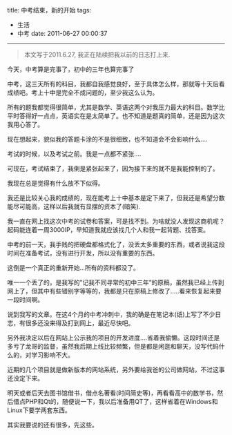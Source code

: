 title: 中考结束，新的开始
tags:
  - 生活
  - 中考
date: 2011-06-27 00:00:37
---

> 本文写于2011.6.27, 我正在陆续把我以前的日志打上来.

今天，中考算是完事了，初中的三年也算完事了

中考，这三天所有的科目，我都自我感觉良好，至于具体怎么样，那就等十天后看成绩吧。考上十中是完全不成问题的，至少我这么认为。

所有的题我都觉得很简单，尤其是数学、英语这两个对我压力最大的科目。数学比平时答得好一点点，英语实在是太简单了。也不知道是题真的简单，还是因为这次我用心答了。

现在想起来，貌似我的答题卡涂的不是很细致，也不知道会不会影响什么&#8230;.

考试的时候，以及考试之前。我是一点都不紧张&#8230;.

可现在，考试结束了，我倒是紧张起来了，因为接下来的就不是我能控制的了。

我现在总是觉得有什么放不下似得。

我还是比较关心我的成绩的，现在能考上十中基本是定下来了，但我还是希望分数能尽可能高，这样以后我就有显摆的资本了(暗笑).

我一直在网上找这次中考的试卷和答案，可是找不到。为啥就没人发现这商机呢？起码能连着一周3000IP，早知道我就应该找几个人和我一起背题、找答案。

中考的前一天，我手贱的把硬盘都格式化了，没丢太多重要的东西，或者说我这段时间在准备考试，没有进行开发，所以没有重要的东西。

这倒是一个真正的重新开始&#8230;所有的资料都没了。

唯一一个丢了的，是我写的&#8221;记我不同寻常的初中三年&#8221;的原稿，虽然我已经上传到网上了，但其中有些错别字等等的，我都是只在原稿上修改了&#8230;..看来恢复起来要一段时间啊。

说到我写的文章。在这4个月的中考冲刺中，我的确是在笔记本(纸)上写了不少日志，有很多还没来得及打到网上，最近尽快吧。

另外我决定以后在网站上公示我的项目的开发进度&#8230;.省着我偷懒。这段时间还是多亏了龙哥的监督，虽然我后期上线比较频繁，但是都是闲逛和聊天，没写代码什么的，对学习影响不大。

近期的几个项目就是做新版本的网站系统，另外要给我爸的公司做网站，不过这事还没定下来。

明天或者后天去图书馆借书，借点名著看(时间简史等)，再看看高中的数学书，然后借点PHP和Qt的，随便说一下，我以后准备用QT了，这样省着在Windows和Linux下要学两套东西。

其实我要说的还有很多，先这些。